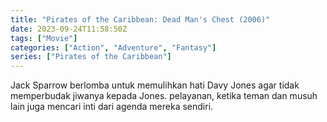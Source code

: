 ```yaml
---
title: "Pirates of the Caribbean: Dead Man's Chest (2006)"
date: 2023-09-24T11:58:50Z
tags: ["Movie"]
categories: ["Action", "Adventure", "Fantasy"]
series: ["Pirates of the Caribbean"]
---
```


Jack Sparrow berlomba untuk memulihkan hati Davy Jones agar tidak memperbudak jiwanya kepada Jones. pelayanan, ketika teman dan musuh lain juga mencari inti dari agenda mereka sendiri.

<mux-player stream-type="on-demand"
  src="https://kp3d-my.sharepoint.com/personal/ryoo_kp3d_onmicrosoft_com/_layouts/15/download.aspx?share=EaX8Nd9nVzVKtI4sFzj1RP8BGthjwYmDvMh-jQvITDu0RA" metadata-video-title="Pirates of the Caribbean: Dead Man's Chest (2006)" prefer-playback="mse" controls>
  </mux-player>
  
  
  <script src="https://cdn.jsdelivr.net/npm/@mux/mux-player"></script>
  
 <script id="kkNT00sWr01uL7T1NZdaRPRPvP2Ah53iRiQ02Hflk6wj8E" type="application/ld+json">
 {
  "@context": "https://schema.org/",
  "@type": "VideoObject",
  "name": "Pirates of the Caribbean: Dead Man's Chest (2006)",
  "contentUrl": "https://stream.mux.com/yw8D00CerBIlJ6w00N201Wt7wFHl4HDxKPg00AT6D01UKJ6g.m3u8",
  "thumbnailUrl": "https://www.themoviedb.org/t/p/original/yxtncWtowh1qJoKMTVleYzTMdVP.jpg?width=314&fit_mode=preserve&time=25",
  "uploadDate": "2023-09-24T11:58:50Z",
}

</script>